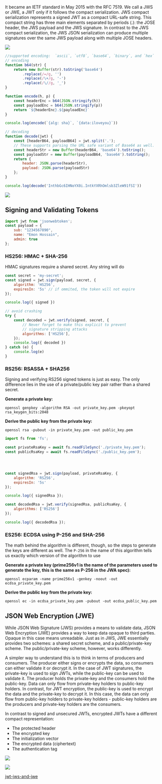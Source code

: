  It became an IETF standard in May 2015 with the RFC 7519. We call a JWS or JWE, a JWT only if it follows the compact serialization.
 JWS compact serialization represents a signed JWT as a compact URL-safe string. This compact string has three main elements separated by periods (.): the JOSE header, the JWS payload and the JWS signature. In contrast to the JWS compact serialization, the JWS JSON serialization can produce multiple signatures over the same JWS payload along with multiple JOSE headers.
 
![](https://miro.medium.com/max/700/1*rw1iGL8kdjSI3hNYIiSXNw.png)
 
```js
//supported encoding:  `ascii`, `utf8`, `base64`, `binary`, and `hex`
// encoding 
function b64(str) {
    return new Buffer(str).toString('base64')
        .replace(/=/g, '')
        .replace(/\+/g, '-')
        .replace(/\//g, '_')
}

function encode(h, p) {
    const headerEnc = b64(JSON.stringify(h))
    const payloadEnc = b64(JSON.stringify(p))
    return `${headerEnc}.${payloadEnc}`
}

console.log(encode(`{alg: sha}`, `{data:iloveyou}`))

// decoding
function decode(jwt) {
    const [headerB64, payloadB64] = jwt.split('.');
    // These supports parsing the URL safe variant of Base64 as well.
    const headerStr = new Buffer(headerB64, 'base64').toString();
    const payloadStr = new Buffer(payloadB64, 'base64').toString();
    return {
        header: JSON.parse(headerStr),
        payload: JSON.parse(payloadStr)
    };
}

console.log(decode('InthbGc6IHNoYX0i.IntkYXRhOmlsb3ZleW91fSI'))

```

![](https://miro.medium.com/max/700/1*sz6bIndG2bTBGcZ8ocmM5Q.png)

## Signing and Validating Tokens

```js
import jwt from 'jsonwebtoken';
const payload = {
    sub: "1234567890",
    name: "Emon Hossain",
    admin: true
};
```

### HS256: HMAC + SHA-256

HMAC signatures require a shared secret. Any string will do

```js
const secret = 'my-secret';
const signed = jwt.sign(payload, secret, {
    algorithm: 'HS256',
    expiresIn: '5s' // if ommited, the token will not expire
});

console.log({ signed })

// avoid crashing
try {
    const decoded = jwt.verify(signed, secret, {
        // Never forget to make this explicit to prevent
        // signature stripping attacks
        algorithms: ['HS256'],
    });
    console.log({ decoded })
} catch (e) {
    console.log(e)
}

```

### RS256: RSASSA + SHA256

Signing and verifying RS256 signed tokens is just as easy. The only difference lies in the use of
a private/public key pair rather than a shared secret.

**Generate a private key:**

`openssl genpkey -algorithm RSA -out private_key.pem -pkeyopt rsa_keygen_bits:2048`

**Derive the public key from the private key:**

`openssl rsa -pubout -in private_key.pem -out public_key.pem`

```js
import fs from 'fs';

const privateRsaKey = await fs.readFileSync('./private_key.pem');
const publicRsaKey = await fs.readFileSync('./public_key.pem');




const signedRsa = jwt.sign(payload, privateRsaKey, {
    algorithm: 'RS256',
    expiresIn: '5s'
});

console.log({ signedRsa });

const decodedRsa = jwt.verify(signedRsa, publicRsaKey, {
    algorithms: ['RS256']
});

console.log({ decodedRsa });
```

### ES256: ECDSA using P-256 and SHA-256

The math behind the algorithm is different,
though, so the steps to generate the keys are different as well. The `P-256` in the name of this
algorithm tells us exactly which version of the algorithm to use

**Generate a private key (prime256v1 is the name of the parameters used
to generate the key, this is the same as P-256 in the JWA spec):**

`openssl ecparam -name prime256v1 -genkey -noout -out ecdsa_private_key.pem`

**Derive the public key from the private key:**

`openssl ec -in ecdsa_private_key.pem -pubout -out ecdsa_public_key.pem`

## JSON Web Encryption (JWE)

While JSON Web Signature (JWS) provides a means to validate data, JSON Web Encryption
(JWE) provides a way to keep data opaque to third parties. Opaque in this case means unreadable. 
Just as in JWS, JWE essentially provides two schemes: a shared secret
scheme, and a public/private-key scheme. The public/private-key scheme, however, works differently. 

A simpler way to understand this is to think in terms of producers and consumers. The producer
either signs or encrypts the data, so consumers can either validate it or decrypt it. In the case of
JWT signatures, the private-key is used to sign JWTs, while the public-key can be used to validate
it. The producer holds the private-key and the consumers hold the public-key. Data can only flow
from private-key holders to public-key holders. In contrast, for JWT encryption, the public-key is
used to encrypt the data and the private-key to decrypt it. In this case, the data can only flow from
public-key holders to private-key holders - public-key holders are the producers and private-key
holders are the consumers.

In contrast to signed and unsecured JWTs, encrypted JWTs have a different compact representation:

- The protected header
- The encrypted key
- The initialization vector
- The encrypted data (ciphertext)
- The authentication tag

![](https://miro.medium.com/max/700/1*-qEUNh7EYxBbnnt0Xk997g.png)

![](https://i.imgur.com/xmj6cJb.png)

[jwt-jws-and-jwe](https://medium.facilelogin.com/jwt-jws-and-jwe-for-not-so-dummies-b63310d201a3)
